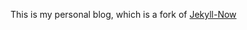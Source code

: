 This is my personal blog, which is a fork of [Jekyll-Now](https://github.com/barryclark/jekyll-now)
